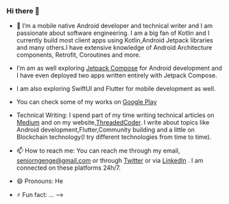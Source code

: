 ### Hi there 👋

<!--
**ngengesenior/ngengesenior** is a ✨ _special_ ✨ repository because its `README.md` (this file) appears on your GitHub profile.

Here are some ideas to get you started:
-->

- 🔭 I’m a mobile native Android developer and technical writer and I am passionate about software engineering. I am a big fan of Kotlin and I currently build most client apps using Kotlin,Android Jetpack libraries and many others.I have extensive knowledge of Android Architecture components, Retrofit, Coroutines and more.

- I’m am as well exploring [Jetpack Compose](https://developer.android.com/jetpack/compose) for Android development and I have even deployed two apps written entirely with Jetpack Compose.
- I am also exploring SwiftUI and Flutter for mobile development as well.
- You can check some of my works on [Google Play](https://play.google.com/store/apps/developer?id=Ngenge+Senior+Nlinwe&hl)

- Technical Writing: I spend part of my time writing technical articles on [Medium](https://ngengesenior.medium.com/) and on my website,[ThreadedCoder](http://threadedcoder.com). I write about topics like Android development,Flutter,Community building and a little on Blockchain technology(I try different technologies from time to time).

- 📫 How to reach me: You can reach me through my email, seniorngenge@gmail.com or through [Twitter](https://twitter.com/ngenge_senior) or via [LinkedIn](https://www.linkedin.com/in/ngengesenior) . I am connected on these platforms 24h/7.

- 😄 Pronouns: He
- ⚡ Fun fact: ...
-->
